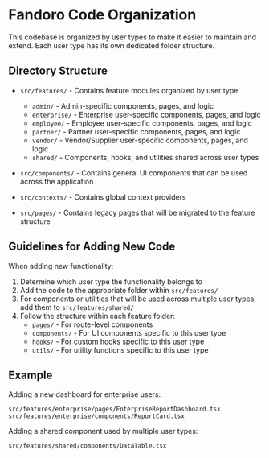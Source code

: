 
# Fandoro Code Organization

This codebase is organized by user types to make it easier to maintain and extend. Each user type has its own dedicated folder structure.

## Directory Structure

- `src/features/` - Contains feature modules organized by user type
  - `admin/` - Admin-specific components, pages, and logic
  - `enterprise/` - Enterprise user-specific components, pages, and logic
  - `employee/` - Employee user-specific components, pages, and logic
  - `partner/` - Partner user-specific components, pages, and logic
  - `vendor/` - Vendor/Supplier user-specific components, pages, and logic
  - `shared/` - Components, hooks, and utilities shared across user types

- `src/components/` - Contains general UI components that can be used across the application
- `src/contexts/` - Contains global context providers
- `src/pages/` - Contains legacy pages that will be migrated to the feature structure

## Guidelines for Adding New Code

When adding new functionality:

1. Determine which user type the functionality belongs to
2. Add the code to the appropriate folder within `src/features/`
3. For components or utilities that will be used across multiple user types, add them to `src/features/shared/`
4. Follow the structure within each feature folder:
   - `pages/` - For route-level components
   - `components/` - For UI components specific to this user type
   - `hooks/` - For custom hooks specific to this user type
   - `utils/` - For utility functions specific to this user type

## Example

Adding a new dashboard for enterprise users:
```
src/features/enterprise/pages/EnterpriseReportDashboard.tsx
src/features/enterprise/components/ReportCard.tsx
```

Adding a shared component used by multiple user types:
```
src/features/shared/components/DataTable.tsx
```
